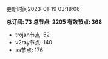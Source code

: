 更新时间2023-01-19 03:18:06

**总订阅: 73**
**总节点: 2205**
**有效节点: 368**
- trojan节点: 52
- v2ray节点: 140
- ss节点: 176

